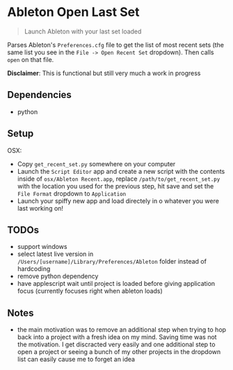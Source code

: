 # Ableton Open Last Set 
> Launch Ableton with your last set loaded

Parses Ableton's `Preferences.cfg` file to get the list of most recent sets (the same list you see in the `File -> Open Recent Set` dropdown). Then calls `open` on that file.

**Disclaimer**: This is functional but still very much a work in progress

## Dependencies
- python

## Setup

OSX:
- Copy `get_recent_set.py` somewhere on your computer
- Launch the `Script Editor` app and create a new script with the contents inside of `osx/Ableton Recent.app`, replace `/path/to/get_recent_set.py` with the location you used for the previous step, hit save and set the `File Format` dropdown to `Application`
- Launch your spiffy new app and load directely in o whatever you were last working on!

## TODOs
- support windows
- select latest live version in `/Users/[username]/Library/Preferences/Ableton` folder instead of hardcoding
- remove python dependency
- have applescript wait until project is loaded before giving application focus (currently focuses right when ableton loads)

## Notes
- the main motivation was to remove an additional step when trying to hop back into a project with a fresh idea on my mind. Saving time was not the motivation. I get discracted very easily and one additional step to open a project or seeing a bunch of my other projects in the dropdown list can easily cause me to forget an idea
